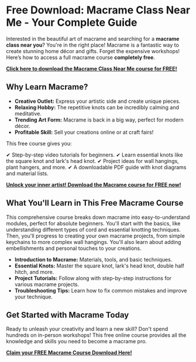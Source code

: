 # Free Download: Macrame Class Near Me - Your Complete Guide

Interested in the beautiful art of macrame and searching for a **macrame class near you**? You're in the right place! Macrame is a fantastic way to create stunning home décor and gifts. Forget the expensive workshops! Here’s how to access a full macrame course **completely free**.

[**Click here to download the Macrame Class Near Me course for FREE!**](https://udemywork.com/macrame-class-near-me)

## Why Learn Macrame?

*   **Creative Outlet:** Express your artistic side and create unique pieces.
*   **Relaxing Hobby:** The repetitive knots can be incredibly calming and meditative.
*   **Trending Art Form:** Macrame is back in a big way, perfect for modern décor.
*   **Profitable Skill:** Sell your creations online or at craft fairs!

This free course gives you:

✔ Step-by-step video tutorials for beginners.
✔ Learn essential knots like the square knot and lark's head knot.
✔ Project ideas for wall hangings, plant hangers, and more.
✔ A downloadable PDF guide with knot diagrams and material lists.

[**Unlock your inner artist! Download the Macrame course for FREE now!**](https://udemywork.com/macrame-class-near-me)

## What You'll Learn in This Free Macrame Course

This comprehensive course breaks down macrame into easy-to-understand modules, perfect for absolute beginners. You'll start with the basics, like understanding different types of cord and essential knotting techniques. Then, you'll progress to creating your own macrame projects, from simple keychains to more complex wall hangings. You'll also learn about adding embellishments and personal touches to your creations.

*   **Introduction to Macrame:** Materials, tools, and basic techniques.
*   **Essential Knots:** Master the square knot, lark's head knot, double half hitch, and more.
*   **Project Tutorials:** Follow along with step-by-step instructions for various macrame projects.
*   **Troubleshooting Tips:** Learn how to fix common mistakes and improve your technique.

## Get Started with Macrame Today

Ready to unleash your creativity and learn a new skill? Don't spend hundreds on in-person workshops! This free online course provides all the knowledge and skills you need to become a macrame pro.

**[Claim your FREE Macrame Course Download Here!](https://udemywork.com/macrame-class-near-me)**
